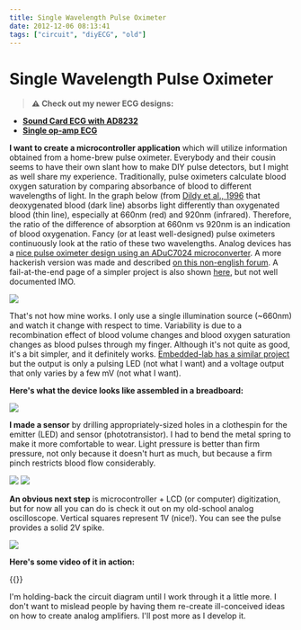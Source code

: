 ```yaml
---
title: Single Wavelength Pulse Oximeter
date: 2012-12-06 08:13:41
tags: ["circuit", "diyECG", "old"]
---
```


# Single Wavelength Pulse Oximeter

> **⚠️ Check out my newer ECG designs:** 
* [**Sound Card ECG with AD8232**](https://swharden.com/blog/2019-03-15-sound-card-ecg-with-ad8232/)
* [**Single op-amp ECG**](https://swharden.com/blog/2016-08-08-diy-ecg-with-1-op-amp/)

__I want to create a microcontroller application__ which will utilize information obtained from a home-brew pulse oximeter. Everybody and their cousin seems to have their own slant how to make DIY pulse detectors, but I might as well share my experience. Traditionally, pulse oximeters calculate blood oxygen saturation by comparing absorbance of blood to different wavelengths of light. In the graph below (from [Dildy et al., 1996](http://www.ncbi.nlm.nih.gov/pubmed/8694032) that deoxygenated blood (dark line) absorbs light differently than oxygenated blood (thin line), especially at 660nm (red) and 920nm (infrared). Therefore, the ratio of the difference of absorption at 660nm vs 920nm is an indication of blood oxygenation. Fancy (or at least well-designed) pulse oximeters continuously look at the ratio of these two wavelengths. Analog devices has a [nice pulse oximeter design using an ADuC7024 microconverter](http://www.analog.com/library/analogDialogue/archives/41-01/pulse_oximeter.html). A more hackerish version was made and described [on this non-english forum](http://www.elektroda.pl/rtvforum/viewtopic.php?p=8025042). A fail-at-the-end page of a simpler project is also shown [here](http://blog.energymicro.com/2012/11/21/create-a-simple-pulse-oximeter-with-tiny-gecko/), but not well documented IMO.

<div class="text-center">

![](https://swharden.com/static/2012/12/06/pulse-oximeter-wavelength.jpg)

</div>

That's not how mine works. I only use a single illumination source (~660nm) and watch it change with respect to time. Variability is due to a recombination effect of blood volume changes and blood oxygen saturation changes as blood pulses through my finger. Although it's not quite as good, it's a bit simpler, and it definitely works. [Embedded-lab has a similar project](http://embedded-lab.com/blog/?p=5508) but the output is only a pulsing LED (not what I want) and a voltage output that only varies by a few mV (not what I want).

__Here's what the device looks like assembled in a breadboard:__


<div class="text-center img-border img-medium">

![](https://swharden.com/static/2012/12/06/IMG_5919.jpg)

</div>

__I made a sensor__ by drilling appropriately-sized holes in a clothespin for the emitter (LED) and sensor (phototransistor). I had to bend the metal spring to make it more comfortable to wear. Light pressure is better than firm pressure, not only because it doesn't hurt as much, but because a firm pinch restricts blood flow considerably.

<div class="text-center img-border img-small">

![](https://swharden.com/static/2012/12/06/IMG_5920.jpg)
![](https://swharden.com/static/2012/12/06/IMG_5924.jpg)

</div>

__An obvious next step__ is microcontroller + LCD (or computer) digitization, but for now all you can do is check it out on my old-school analog oscilloscope. Vertical squares represent 1V (nice!). You can see the pulse provides a solid 2V spike.

<div class="text-center img-border img-medium">

![](https://swharden.com/static/2012/12/06/pulse-scope.jpg)

</div>

__Here's some video of it in action:__

{{<youtube MwkR_Vv0wMA>}}

I'm holding-back the circuit diagram until I work through it a little more. I don't want to mislead people by having them re-create ill-conceived ideas on how to create analog amplifiers. I'll post more as I develop it.